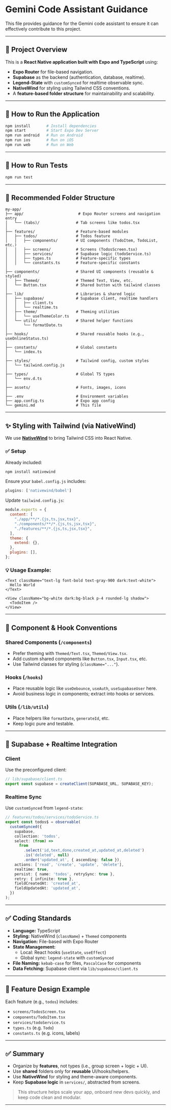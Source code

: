 
# Gemini Code Assistant Guidance

This file provides guidance for the Gemini code assistant to ensure it can effectively contribute to this project.

---

## 🧠 Project Overview

This is a **React Native application built with Expo and TypeScript** using:

- **Expo Router** for file-based navigation.
- **Supabase** as the backend (authentication, database, realtime).
- **Legend-State** with `customSynced` for realtime observable sync.
- **NativeWind** for styling using Tailwind CSS conventions.
- A **feature-based folder structure** for maintainability and scalability.

---

## 🚀 How to Run the Application

```bash
npm install       # Install dependencies
npm start         # Start Expo Dev Server
npm run android   # Run on Android
npm run ios       # Run on iOS
npm run web       # Run on Web
```

---

## 🧪 How to Run Tests

```bash
npm run test
```

---

## 📁 Recommended Folder Structure

```
my-app/
├── app/                        # Expo Router screens and navigation entry
│   └── (tabs)/                # Tab screens like todos.tsx
│
├── features/                  # Feature-based modules
│   ├── todos/                 # Todos feature
│   │   ├── components/        # UI components (TodoItem, TodoList, etc.)
│   │   ├── screens/           # Screens (TodosScreen.tsx)
│   │   ├── services/          # Supabase logic (todoService.ts)
│   │   ├── types.ts           # Feature-specific types
│   │   └── constants.ts       # Feature-specific constants
│
├── components/                # Shared UI components (reusable & styled)
│   ├── Themed/                # Themed Text, View, etc.
│   └── Button.tsx             # Shared button with tailwind classes
│
├── lib/                       # Libraries & shared logic
│   ├── supabase/              # Supabase client, realtime handlers
│   │   ├── client.ts
│   │   └── realtime.ts
│   ├── theme/                 # Theming utilities
│   │   └── useThemeColor.ts
│   └── utils/                 # Shared helper functions
│       └── formatDate.ts
│
├── hooks/                     # Shared reusable hooks (e.g., useOnlineStatus.ts)
│
├── constants/                 # Global constants
│   └── index.ts
│
├── styles/                    # Tailwind config, custom styles
│   └── tailwind.config.js
│
├── types/                     # Global TS types
│   └── env.d.ts
│
├── assets/                    # Fonts, images, icons
│
├── .env                       # Environment variables
├── app.config.ts              # Expo app config
└── gemini.md                  # This file
```

---

## ✨ Styling with Tailwind (via NativeWind)

We use [**NativeWind**](https://www.nativewind.dev/) to bring Tailwind CSS into React Native.

### ✅ Setup

Already included:
```bash
npm install nativewind
```

Ensure your `babel.config.js` includes:
```js
plugins: ['nativewind/babel']
```

Update `tailwind.config.js`:
```js
module.exports = {
  content: [
    "./app/**/*.{js,ts,jsx,tsx}",
    "./components/**/*.{js,ts,jsx,tsx}",
    "./features/**/*.{js,ts,jsx,tsx}",
  ],
  theme: {
    extend: {},
  },
  plugins: [],
};
```

### 💡 Usage Example:

```tsx
<Text className="text-lg font-bold text-gray-900 dark:text-white">
  Hello World
</Text>

<View className="bg-white dark:bg-black p-4 rounded-lg shadow">
  <TodoItem />
</View>
```

---

## 🧱 Component & Hook Conventions

### Shared Components (`/components`)
- Prefer theming with `Themed/Text.tsx`, `Themed/View.tsx`.
- Add custom shared components like `Button.tsx`, `Input.tsx`, etc.
- Use Tailwind classes for styling (`className="..."`).

### Hooks (`/hooks`)
- Place reusable logic like `useDebounce`, `useAuth`, `useSupabaseUser` here.
- Avoid business logic in components; extract into hooks or services.

### Utils (`/lib/utils`)
- Place helpers like `formatDate`, `generateId`, etc.
- Keep logic pure and testable.

---

## 📡 Supabase + Realtime Integration

### Client
Use the preconfigured client:
```ts
// lib/supabase/client.ts
export const supabase = createClient(SUPABASE_URL, SUPABASE_KEY);
```

### Realtime Sync
Use `customSynced` from `legend-state`:
```ts
// features/todos/services/todoService.ts
export const todos$ = observable(
  customSynced({
    supabase,
    collection: 'todos',
    select: (from) =>
      from
        .select('id,text,done,created_at,updated_at,deleted')
        .is('deleted', null)
        .order('updated_at', { ascending: false }),
    actions: ['read', 'create', 'update', 'delete'],
    realtime: true,
    persist: { name: 'todos', retrySync: true },
    retry: { infinite: true },
    fieldCreatedAt: 'created_at',
    fieldUpdatedAt: 'updated_at',
  })
);
```

---

## ✅ Coding Standards

- **Language:** TypeScript
- **Styling:** NativeWind (`className`) + `Themed` components
- **Navigation:** File-based with Expo Router
- **State Management:** 
  - Local: React hooks (`useState`, `useEffect`)
  - Global sync: `legend-state` with `customSynced`
- **File Naming:** `kebab-case` for files, `PascalCase` for components
- **Data Fetching:** Supabase client via `lib/supabase/client.ts`

---

## 🧠 Feature Design Example

Each feature (e.g., `todos`) includes:

- `screens/TodosScreen.tsx`
- `components/TodoItem.tsx`
- `services/todoService.ts`
- `types.ts` (e.g. `Todo`)
- `constants.ts` (e.g. icons, labels)

---

## ✅ Summary

- Organize by **features**, not types (i.e., group screen + logic + UI).
- Use **shared** folders only for **reusable** UI/hooks/helpers.
- Use **NativeWind** for styling and theme-aware components.
- Keep **Supabase logic** in `services/`, abstracted from screens.

> This structure helps scale your app, onboard new devs quickly, and keep code clean and modular.

---